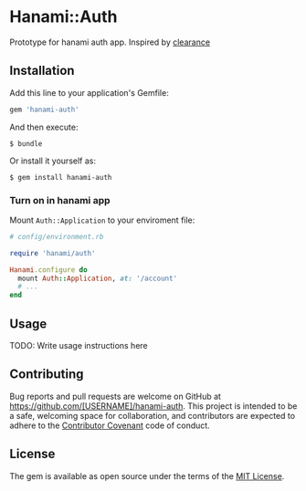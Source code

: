 # Hanami::Auth

Prototype for hanami auth app. Inspired by [clearance](https://github.com/thoughtbot/clearance)

## Installation

Add this line to your application's Gemfile:

```ruby
gem 'hanami-auth'
```

And then execute:

    $ bundle

Or install it yourself as:

    $ gem install hanami-auth

### Turn on in hanami app
Mount `Auth::Application` to your enviroment file:

```ruby
# config/environment.rb

require 'hanami/auth'

Hanami.configure do
  mount Auth::Application, at: '/account'
  # ...
end
```

## Usage

TODO: Write usage instructions here

## Contributing

Bug reports and pull requests are welcome on GitHub at https://github.com/[USERNAME]/hanami-auth. This project is intended to be a safe, welcoming space for collaboration, and contributors are expected to adhere to the [Contributor Covenant](http://contributor-covenant.org) code of conduct.


## License

The gem is available as open source under the terms of the [MIT License](http://opensource.org/licenses/MIT).


